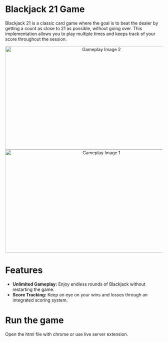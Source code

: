 # Blackjack 21 Game

Blackjack 21 is a classic card game where the goal is to beat the dealer by getting a count as close to 21 as possible, without going over. This implementation allows you to play multiple times and keeps track of your score throughout the session.

<p align="center">
  <img src="https://utfs.io/f/42c723d4-f446-4f27-ad00-c60461e7e384-tyl9f3.jpg" width="600" height="330" alt="Gameplay Image 2">
  <img src="https://utfs.io/f/f749d6bb-8326-4aac-b4b2-d0a30abd7945-tyl9f4.jpg" width="600" height="330" alt="Gameplay Image 1">
</p>

# Features

- **Unlimited Gameplay:** Enjoy endless rounds of Blackjack without restarting the game.
- **Score Tracking:** Keep an eye on your wins and losses through an integrated scoring system.

# Run the game
Open the html file with chrome or use live server extension. 
